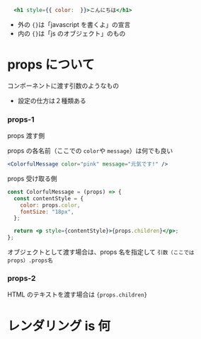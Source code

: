 ```jsx
  <h1 style={{ color:  }}>こんにちは</h1>
```

- 外の `{}`は「javascript を書くよ」の宣言
- 内の `{}`は「js のオブジェクト」のもの

# props について

コンポーネントに渡す引数のようなもの

- 設定の仕方は２種類ある

### props-1

props 渡す側

props の各名前（ここでの `color`や `message`）は何でも良い

```jsx
<ColorfulMessage color="pink" message="元気です!" />
```

props 受け取る側

```jsx
const ColorfulMessage = (props) => {
  const contentStyle = {
    color: props.color,
    fontSize: "18px",
  };

  return <p style={contentStyle}>{props.children}</p>;
};
```

オブジェクトとして渡す場合は、props 名を指定して `引数（ここではprops）.props名`

### props-2

HTML のテキストを渡す場合は `{props.children}`

# レンダリング is 何
